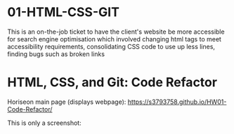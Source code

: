 # 01-HTML-CSS-GIT
This is an on-the-job ticket to have the client's website be more accessible for search engine optimisation which involved changing html tags to meet accessibility requirements, consolidating CSS code to use up less lines, finding bugs such as broken links

# HTML, CSS, and Git: Code Refactor




Horiseon main page (displays webpage): https://s3793758.github.io/HW01-Code-Refactor/

This is only a screenshot:
